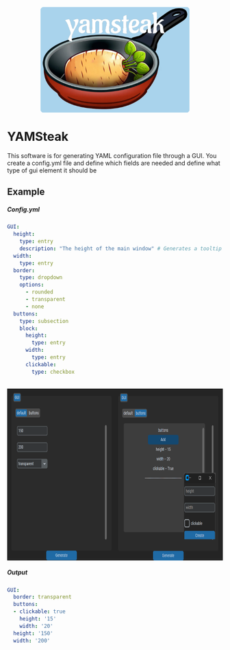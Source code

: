 <p align="center">
<img src="doc/YAMSteak.png" align="center" width="348" height="246"/> 
 </p>


# YAMSteak
This software is for generating YAML configuration file through a GUI.
You create a config.yml file and define which fields are needed and define what type of gui element it should be
## Example
##### Config.yml
``` YAML
GUI:
  height:
    type: entry
    description: "The height of the main window" # Generates a tooltip when hovering over the height entrybox
  width:
    type: entry
  border:
    type: dropdown
    options:
      - rounded
      - transparent
      - none
  buttons:
    type: subsection
    block:
      height:
        type: entry
      width:
        type: entry
      clickable:
        type: checkbox
      
```


<p align="center">
<img src="doc/example.png" align="center" width="800" height="400"/> 
</p>


##### Output
``` YAML
GUI:
  border: transparent
  buttons:
  - clickable: true
    height: '15'
    width: '20'
  height: '150'
  width: '200'

```
